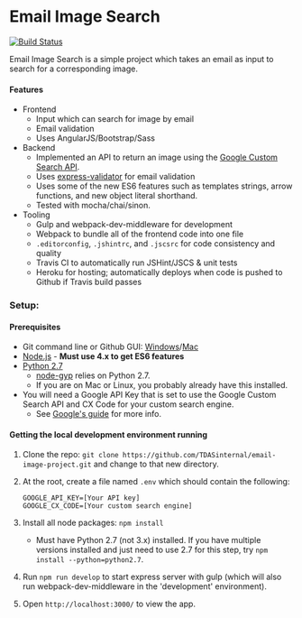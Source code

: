 Email Image Search
=====================
[![Build Status](https://travis-ci.org/rustybailey/email-image-project.svg?branch=master)](https://travis-ci.org/rustybailey/email-image-project)

Email Image Search is a simple project which takes an email as input to search for a corresponding image.

#### Features
- Frontend
    - Input which can search for image by email
    - Email validation
    - Uses AngularJS/Bootstrap/Sass
- Backend
    - Implemented an API to return an image using the [Google Custom Search API](https://developers.google.com/custom-search/json-api/v1/overview).
    - Uses [express-validator](https://github.com/ctavan/express-validator) for email validation
    - Uses some of the new ES6 features such as templates strings, arrow functions, and new object literal shorthand.
    - Tested with mocha/chai/sinon.
- Tooling
    - Gulp and webpack-dev-middleware for development
    - Webpack to bundle all of the frontend code into one file
    - `.editorconfig`, `.jshintrc`, and `.jscsrc` for code consistency and quality
    - Travis CI to automatically run JSHint/JSCS & unit tests
    - Heroku for hosting; automatically deploys when code is pushed to Github if Travis build passes

### Setup:

#### Prerequisites
- Git command line or Github GUI: [Windows](https://windows.github.com/)/[Mac](https://mac.github.com/)
- [Node.js](http://nodejs.org/download/) - **Must use 4.x to get ES6 features**
- [Python 2.7](https://www.python.org/downloads/windows/)
    - [node-gyp](https://github.com/TooTallNate/node-gyp) relies on Python 2.7.
    - If you are on Mac or Linux, you probably already have this installed.
- You will need a Google API Key that is set to use the Google Custom Search API and CX Code for your custom search engine.
    - See [Google's guide](https://developers.google.com/custom-search/json-api/v1/overview#prerequisites) for more info.

#### Getting the local development environment running
1. Clone the repo: `git clone https://github.com/TDASinternal/email-image-project.git` and change to that new directory.
2. At the root, create a file named `.env` which should contain the following:

    ```
    GOOGLE_API_KEY=[Your API key]
    GOOGLE_CX_CODE=[Your custom search engine]
    ```
3. Install all node packages: `npm install`
    - Must have Python 2.7 (not 3.x) installed. If you have multiple versions installed and just need to use 2.7 for this step, try `npm install --python=python2.7`.
4. Run `npm run develop` to start express server with gulp (which will also run webpack-dev-middleware in the 'development' environment).
5. Open `http://localhost:3000/` to view the app.
